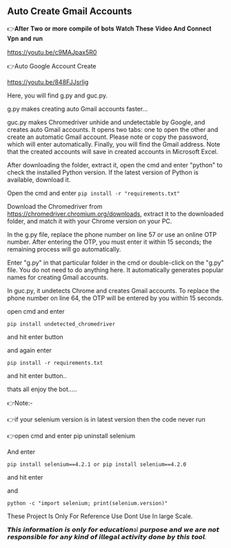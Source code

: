 ## Auto Create Gmail Accounts

👉𝐀𝐟𝐭𝐞𝐫 𝐓𝐰𝐨 𝐨𝐫 𝐦𝐨𝐫𝐞 𝐜𝐨𝐦𝐩𝐢𝐥𝐞 𝐨𝐟 𝐛𝐨𝐭𝐬 𝐖𝐚𝐭𝐜𝐡 𝐓𝐡𝐞𝐬𝐞 𝐕𝐢𝐝𝐞𝐨 𝐀𝐧𝐝 𝐂𝐨𝐧𝐧𝐞𝐜𝐭 𝐕𝐩𝐧 𝐚𝐧𝐝 𝐫𝐮𝐧

https://youtu.be/c9MAJpax5R0

👉Auto Google Account Create

https://youtu.be/848FJJsrlig

Here, you will find g.py and guc.py.

g.py makes creating auto Gmail accounts faster...

guc.py makes Chromedriver unhide and undetectable by Google, and creates auto Gmail accounts. It opens two tabs: one to open the other and create an automatic Gmail account. Please note or copy the password, which will enter automatically. Finally, you will find the Gmail address. Note that the created accounts will save in created accounts in Microsoft Excel.

After downloading the folder, extract it, open the cmd and enter "python" to check the installed Python version. If the latest version of Python is available, download it.

Open the cmd and enter `pip install -r "requirements.txt"`

Download the Chromedriver from https://chromedriver.chromium.org/downloads, extract it to the downloaded folder, and match it with your Chrome version on your PC.

In the g.py file, replace the phone number on line 57 or use an online OTP number. After entering the OTP, you must enter it within 15 seconds; the remaining process will go automatically.

Enter "g.py" in that particular folder in the cmd or double-click on the "g.py" file. You do not need to do anything here. It automatically generates popular names for creating Gmail accounts.

In guc.py, it undetects Chrome and creates Gmail accounts. To replace the phone number on line 64, the OTP will be entered by you within 15 seconds.

open cmd and enter 

`pip install undetected_chromedriver`

and hit enter button 

and again enter

`pip install -r requirements.txt`

and hit enter button..

thats all enjoy the bot.....

👉Note:-

👉if your selenium version is in latest version then the code never run

👉open cmd and enter pip uninstall selenium

And enter

`pip install selenium==4.2.1 or pip install selenium==4.2.0`

and hit enter

and

`python -c "import selenium; print(selenium.version)"`

These Project Is Only For Reference Use Dont Use In large Scale.

𝙏𝙝𝙞𝙨 𝙞𝙣𝙛𝙤𝙧𝙢𝙖𝙩𝙞𝙤𝙣 𝙞𝙨 𝙤𝙣𝙡𝙮 𝙛𝙤𝙧 𝙚𝙙𝙪𝙘𝙖𝙩𝙞𝙤𝙣al 𝙥𝙪𝙧𝙥𝙤𝙨𝙚 𝙖𝙣𝙙 𝙬𝙚 𝙖𝙧𝙚 𝙣𝙤𝙩 𝙧𝙚𝙨𝙥𝙤𝙣𝙨𝙞𝙗𝙡𝙚 𝙛𝙤𝙧 𝙖𝙣𝙮 𝙠𝙞𝙣𝙙 𝙤𝙛 𝙞𝙡𝙡𝙚𝙜𝙖𝙡 𝙖𝙘𝙩𝙞𝙫𝙞𝙩𝙮 𝙙𝙤𝙣𝙚 𝙗𝙮 𝙩𝙝𝙞𝙨 𝙩𝙤𝙤𝙡.











